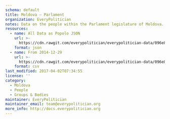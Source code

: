 ```yaml
---
schema: default
title: Moldova — Parlament
organization: EveryPolitician
notes: Data on the people within the Parlament legislature of Moldova.
resources:
  - name: All Data as Popolo JSON
    url: >-
      https://cdn.rawgit.com/everypolitician/everypolitician-data/096e868ac8280c40de9fdac1f82ad98a041eba2b/data/Moldova/Parlamentul/ep-popolo-v1.0.json
    format: json
  - name: From 2014-12-29
    url: >-
      https://cdn.rawgit.com/everypolitician/everypolitician-data/096e868ac8280c40de9fdac1f82ad98a041eba2b/data/Moldova/Parlamentul/term-2014.csv
    format: csv
last_modified: 2017-04-02T07:34:55
license: ''
category:
  - Moldova
  - People
  - Groups & Bodies
maintainer: EveryPolitician
maintainer_email: team@everypolitician.org
more_info: http://docs.everypolitician.org
---
```

